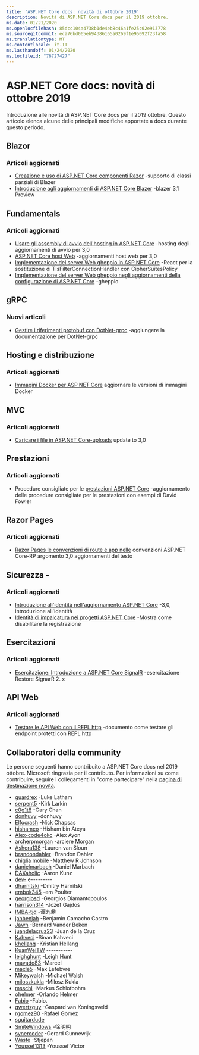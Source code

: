 ```yaml
---
title: 'ASP.NET Core docs: novità di ottobre 2019'
description: Novità di ASP.NET Core docs per il 2019 ottobre.
ms.date: 01/21/2020
ms.openlocfilehash: 85dcc104a4738b1de4eb8c46a1fe25c02e913778
ms.sourcegitcommit: eca76bd065eb94386165a0269f1e95092f23fa58
ms.translationtype: MT
ms.contentlocale: it-IT
ms.lasthandoff: 01/24/2020
ms.locfileid: "76727427"
---
```

# <a name="aspnet-core-docs-whats-new-for-october-2019"></a>ASP.NET Core docs: novità di ottobre 2019

Introduzione alle novità di ASP.NET Core docs per il 2019 ottobre. Questo articolo elenca alcune delle principali modifiche apportate a docs durante questo periodo.

## <a name="blazor"></a>Blazor

### <a name="updated-articles"></a>Articoli aggiornati

- [Creazione e uso di ASP.NET Core componenti Razor](../blazor/components.md) -supporto di classi parziali di Blazer
- [Introduzione agli aggiornamenti di ASP.NET Core Blazer](../blazor/get-started.md) -blazer 3,1 Preview

## <a name="fundamentals"></a>Fundamentals

### <a name="updated-articles"></a>Articoli aggiornati

- [Usare gli assembly di avvio dell'hosting in ASP.NET Core](../fundamentals/host/platform-specific-configuration.md) -hosting degli aggiornamenti di avvio per 3,0
- [ASP.NET Core host Web](../fundamentals/host/web-host.md) -aggiornamenti host web per 3,0
- [Implementazione del server Web gheppio in ASP.NET Core](../fundamentals/servers/kestrel.md) -React per la sostituzione di TlsFilterConnectionHandler con CipherSuitesPolicy
- [Implementazione del server Web gheppio negli aggiornamenti della configurazione di ASP.NET Core](../fundamentals/servers/kestrel.md) -gheppio

## <a name="grpc"></a>gRPC

### <a name="new-articles"></a>Nuovi articoli

- [Gestire i riferimenti protobuf con DotNet-grpc](../grpc/dotnet-grpc.md) -aggiungere la documentazione per DotNet-grpc

## <a name="hosting-and-deployment"></a>Hosting e distribuzione

### <a name="updated-articles"></a>Articoli aggiornati

- [Immagini Docker per ASP.NET Core](../host-and-deploy/docker/building-net-docker-images.md) aggiornare le versioni di immagini Docker

## <a name="mvc"></a>MVC

### <a name="updated-articles"></a>Articoli aggiornati

- [Caricare i file in ASP.NET Core-uploads](../mvc/models/file-uploads.md) update to 3,0

## <a name="performance"></a>Prestazioni

### <a name="updated-articles"></a>Articoli aggiornati

- Procedure consigliate per le [prestazioni ASP.NET Core](../performance/performance-best-practices.md) -aggiornamento delle procedure consigliate per le prestazioni con esempi di David Fowler

## <a name="razor-pages"></a>Razor Pages

### <a name="updated-articles"></a>Articoli aggiornati

- [Razor Pages le convenzioni di route e app nelle](../razor-pages/razor-pages-conventions.md) convenzioni ASP.NET Core-RP argomento 3,0 aggiornamenti del testo

## <a name="security"></a>Sicurezza -

### <a name="updated-articles"></a>Articoli aggiornati

- [Introduzione all'identità nell'aggiornamento ASP.NET Core](../security/authentication/identity.md) -3,0, introduzione all'identità
- [Identità di impalcatura nei progetti ASP.NET Core](../security/authentication/scaffold-identity.md) -Mostra come disabilitare la registrazione

## <a name="tutorials"></a>Esercitazioni

### <a name="updated-articles"></a>Articoli aggiornati

- [Esercitazione: Introduzione a ASP.NET Core SignalR](../tutorials/signalr.md) -esercitazione Restore SignarR 2. x

## <a name="web-api"></a>API Web

### <a name="updated-articles"></a>Articoli aggiornati

- [Testare le API Web con il REPL http](../web-api/http-repl.md) -documento come testare gli endpoint protetti con REPL http

## <a name="community-contributors"></a>Collaboratori della community

Le persone seguenti hanno contribuito a ASP.NET Core docs nel 2019 ottobre. Microsoft ringrazia per il contributo. Per informazioni su come contribuire, seguire i collegamenti in "come partecipare" nella [pagina di destinazione novità](index.yml).

- [guardrex](https://github.com/guardrex) -Luke Latham
- [serpent5](https://github.com/serpent5) -Kirk Larkin
- [c0g1t8](https://github.com/c0g1t8) -Gary Chan
- [donhuvy](https://github.com/donhuvy) -donhuvy
- [Elfocrash](https://github.com/Elfocrash) -Nick Chapsas
- [hishamco](https://github.com/hishamco) -Hisham bin Ateya
- [Alex-code4okc](https://github.com/alex-code4okc) -Alex Ayon
- [archerpmorgan](https://github.com/archerpmorgan) -arciere Morgan
- [Ashera138](https://github.com/Ashera138) -Lauren van Sloun
- [brandondahler](https://github.com/brandondahler) -Brandon Dahler
- [chiglia mobile](https://github.com/centreboard) -Matthew R Johnson
- [danielmarbach](https://github.com/danielmarbach) -Daniel Marbach
- [DAXaholic](https://github.com/DAXaholic) -Aaron Kunz
- [dev-](https://github.com/dev-masih) e---------
- [dharnitski](https://github.com/dharnitski) -Dmitry Harnitski
- [embok345](https://github.com/embok345) -em Poulter
- [georgiosd](https://github.com/georgiosd) -Georgios Diamantopoulos
- [harrison314](https://github.com/harrison314) -Jozef Gajdoš
- [IMBA-tjd](https://github.com/imba-tjd) -谭九鼎
- [jahbenjah](https://github.com/jahbenjah) -Benjamín Camacho Castro
- [Jawn](https://github.com/jawn) -Bernard Vander Beken
- [juandelacruz23](https://github.com/juandelacruz23) -Juan de la Cruz
- [Kahveci](https://github.com/kahveci) -Sinan Kahveci
- [khellang](https://github.com/khellang) -Kristian Hellang
- [KuanWeiTW](https://github.com/KuanWeiTW) -----------
- [leighghunt](https://github.com/leighghunt) -Leigh Hunt
- [mavado83](https://github.com/mavado83) -Marcel
- [maxle5](https://github.com/maxle5) -Max Lefebvre
- [Mikeywalsh](https://github.com/Mikeywalsh) -Michael Walsh
- [miloszkukla](https://github.com/miloszkukla) -Milosz Kukla
- [msschl](https://github.com/msschl) -Markus Schlotbohm
- [ohelmer](https://github.com/ohelmer) -Orlando Helmer
- [Fabio](https://github.com/olcay) -Fabio.
- [qwertzguy](https://github.com/qwertzguy) -Gaspard van Koningsveld
- [rgomez90](https://github.com/rgomez90) -Rafael Gomez
- [sguitardude](https://github.com/sguitardude) 
- [SmiteWindows](https://github.com/SmiteWindows) -徐明明
- [synercoder](https://github.com/synercoder) -Gerard Gunnewijk
- [Waste](https://github.com/wast) -Stjepan
- [Youssef1313](https://github.com/Youssef1313) -Youssef Victor
